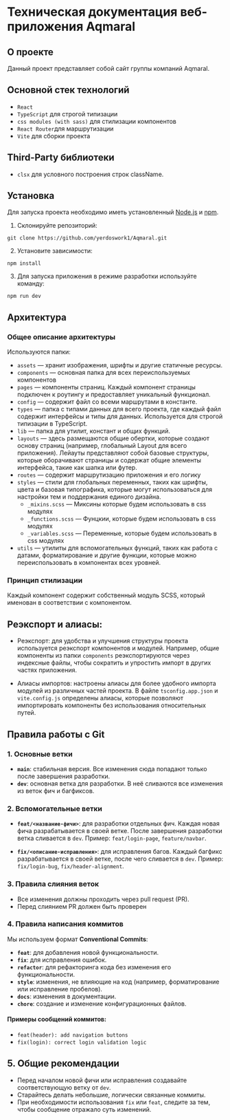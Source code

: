 # Техническая документация веб-приложения Aqmaral

## О проекте

Данный проект представляет собой сайт группы компаний Aqmaral.

## Основной стек технологий

- `React`
- `TypeScript` для строгой типизации
- `css modules (with sass)` для стилизации компонентов
- `React Router`для маршрутизации
- `Vite` для сборки проекта

## Third-Party библиотеки

- `clsx` для условного построения строк className.

## Установка

Для запуска проекта необходимо иметь установленный [Node.js](https://nodejs.org/) и [npm](https://www.npmjs.com/).

1. Склонируйте репозиторий:

```
git clone https://github.com/yerdoswork1/Aqmaral.git
```

2. Установите зависимости:

```
npm install
```

3. Для запуска приложения в режиме разработки используйте команду:

```
npm run dev
```

## Архитектура

### Общее описание архитектуры

Используются папки:

- `assets` — хранит изображения, шрифты и другие статичные ресурсы.
- `components` — основная папка для всех переиспользуемых компонентов
- `pages` — компоненты страниц. Каждый компонент страницы подключен к роутингу и предоставляет уникальный функционал.
- `config` — содержит файл со всеми маршрутами в константе.
- `types` — папка с типами данных для всего проекта, где каждый файл содержит интерфейсы и типы для данных. Используется для строгой типизации в TypeScript.
- `lib` — папка для утилит, констант и общих функций.
- `layouts` — здесь размещаются общие обертки, которые создают основу страниц (например, глобальный Layout для всего приложения). Лейауты представляют собой базовые структуры, которые оборачивают страницы и содержат общие элементы интерфейса, такие как шапка или футер.
- `routes` — содержит маршрутизацию приложения и его логику
- `styles` — стили для глобальных переменных, таких как шрифты, цвета и базовая типографика, которые могут использоваться для настройки тем и поддержания единого дизайна.
  - `_mixins.scss` — Миксины которые будем использовать в css модулях
  - `_functions.scss` — Фунцкии, которые будем использовать в css модулях
  - `_variables.scss` — Переменные, которые будем использовать в css модулях
- `utils` — утилиты для вспомогательных функций, таких как работа с датами, форматирование и другие функции, которые можно переиспользовать в компонентах всех уровней.

### Принцип стилизации

Каждый компонент содержит собственный модуль SCSS, который именован в соответствии с компонентом.

## Реэкспорт и алиасы:

- Реэкспорт: для удобства и улучшения структуры проекта используется реэкспорт компонентов и модулей. Например, общие компоненты из папки `components` реэкспортируются через индексные файлы, чтобы сократить и упростить импорт в других частях приложения.

- Алиасы импортов: настроены алиасы для более удобного импорта модулей из различных частей проекта. В файле `tsconfig.app.json` и `vite.config.js` определены алиасы, которые позволяют импортировать компоненты без использования относительных путей.

## Правила работы с Git

### 1. Основные ветки

- **`main`**: стабильная версия. Все изменения сюда попадают только после завершения разработки.
- **`dev`**: основная ветка для разработки. В неё сливаются все изменения из веток фич и багфиксов.

### 2. Вспомогательные ветки

- **`feat/<название-фичи>`**: для разработки отдельных фич. Каждая новая фича разрабатывается в своей ветке. После завершения разработки ветка сливается в `dev`. Пример: `feat/login-page`, `feature/navbar`.

- **`fix/<описание-исправления>`**: для исправления багов. Каждый багфикс разрабатывается в своей ветке, после чего сливается в `dev`. Пример: `fix/login-bug`, `fix/header-alignment`.

### 3. Правила слияния веток

- Все изменения должны проходить через pull request (PR).
- Перед слиянием PR должен быть проверен

### 4. Правила написания коммитов

Мы используем формат **Conventional Commits**:

- **`feat`**: для добавления новой функциональности.
- **`fix`**: для исправления ошибок.
- **`refactor`**: для рефакторинга кода без изменения его функциональности.
- **`style`**: изменения, не влияющие на код (например, форматирование или исправление пробелов).
- **`docs`**: изменения в документации.
- **`chore`**: создание и изменение конфигурационных файлов.

#### Примеры сообщений коммитов:

- `feat(header): add navigation buttons`
- `fix(login): correct login validation logic`

## 5. Общие рекомендации

- Перед началом новой фичи или исправления создавайте соответствующую ветку от `dev`.
- Старайтесь делать небольшие, логически связанные коммиты.
- При необходимости использования `fix` или `feat`, следите за тем, чтобы сообщение отражало суть изменений.